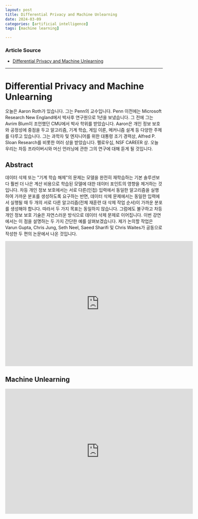 ```yaml
---
layout: post
title: Differential Privacy and Machine Unlearning
date: 2024-03-09
categories: [artificial intelligence]
tags: [machine learning]

---
```


### Article Source


* [Differential Privacy and Machine Unlearning](https://www.youtube.com/watch?v=34Xrv6FZEOQ)

---

# Differential Privacy and Machine Unlearning

오늘은 Aaron Roth가 있습니다. 그는 Penn의 교수입니다. Penn 이전에는 Microsoft Research New England에서 박사후 연구원으로 1년을 보냈습니다. 그 전에 그는 Avrim Blum이 조언했던 CMU에서 박사 학위를 받았습니다. Aaron은 개인 정보 보호와 공정성에 중점을 두고 알고리즘, 기계 학습, 게임 이론, 메커니즘 설계 등 다양한 주제를 다루고 있습니다. 그는 과학자 및 엔지니어를 위한 대통령 조기 경력상, Alfred P. Sloan Research를 비롯한 여러 상을 받았습니다. 펠로우십, NSF CAREER 상. 오늘 우리는 차등 프라이버시와 머신 언러닝에 관한 그의 연구에 대해 듣게 될 것입니다.

## Abstract
 
데이터 삭제 또는 "기계 학습 해제"의 문제는 모델을 완전히 재학습하는 기본 솔루션보다 훨씬 더 나은 계산 비용으로 학습된 모델에 대한 데이터 포인트의 영향을 제거하는 것입니다. 차등 개인 정보 보호에서는 서로 다른(인접) 입력에서 동일한 알고리즘을 실행하여 가까운 분포를 생성하도록 요구하는 반면, 데이터 삭제 문제에서는 동일한 입력에서 실행될 때 두 개의 서로 다른 알고리즘(전체 재훈련 대 삭제 작업 순서)이 가까운 분포를 생성해야 합니다. 따라서 두 가지 목표는 동일하지 않습니다. 그럼에도 불구하고 차등 개인 정보 보호 기술은 자연스러운 방식으로 데이터 삭제 문제로 이어집니다. 이번 강연에서는 이 점을 설명하는 두 가지 간단한 예를 살펴보겠습니다. 제가 논의할 작업은 Varun Gupta, Chris Jung, Seth Neel, Saeed Sharifi 및 Chris Waites가 공동으로 작성한 두 편의 논문에서 나온 것입니다.


<iframe width="600" height="400" src="https://www.youtube.com/embed/34Xrv6FZEOQ?si=il7lA-OEi7fKbIgK" title="YouTube video player" frameborder="0" allow="accelerometer; autoplay; clipboard-write; encrypted-media; gyroscope; picture-in-picture; web-share" allowfullscreen></iframe>

## Machine Unlearning

<iframe width="600" height="400" src="https://www.youtube.com/embed/eiZuQmImxEE?si=oJn_6STsN4mAu-FS" title="YouTube video player" frameborder="0" allow="accelerometer; autoplay; clipboard-write; encrypted-media; gyroscope; picture-in-picture; web-share" allowfullscreen></iframe>